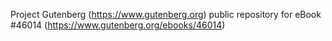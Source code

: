 Project Gutenberg (https://www.gutenberg.org) public repository for
eBook #46014 (https://www.gutenberg.org/ebooks/46014)
